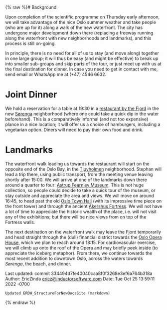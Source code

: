{% raw %}# Background

Upon completion of the scientific programme on Thursday early afternoon,
we will take advantage of the nice Oslo summer weather and take people
(who are up for it) along a walk of the new waterfront. The city has
undergone major development down there (replacing a freeway running
along the waterfront with new neighborhoods and landmarks), and this
process is still on-going.

In principle, there is no need for all of us to stay (and move along)
together in one large group; it will thus be easy (and might be
effective) to break up into smaller sub-groups and skip parts of the
tour, or just meet up with us at the final destination for dinner. In
case you need to get in contact with me, send email or WhatsApp me at
(+47) 4546 6632.

# Joint Dinner

We hold a reservation for a table at 19:30 in a [restaurant by the
Fjord](http://bunsburger.no/) in the new
[Sørenga](https://www.visitoslo.com/en/product/?TLp=1113304)
neighborhood (where one could take a quick dip in the water beforehand).
This is a comparatively informal (and not too expensive) plance in a
nice location; it will offer us a choice of hamburgers, including a
vegetarian option. Diners will need to pay their own food and drink.

# Landmarks

The waterfront walk leading us towards the restaurant will start on the
opposite end of the Oslo Bay, in the
[Tjuvholmen](https://en.wikipedia.org/wiki/Tjuvholmen) neighborhood.
Stephan will lead a trip there, using public transport, from the meeting
venue leaving shortly after 15:00. We will arrive at one of the
landmarks down there around a quarter to four: [Astrup Fearnley
Museum](https://en.wikipedia.org/wiki/Astrup_Fearnley_Museum_of_Modern_Art).
This is not huge collection, so people could decide to take a quick tour
of the museum, or stay outside and appreciate the area and views. We
will move on around 16:45, to head past the old [Oslo Town
Hall](https://en.wikipedia.org/wiki/Oslo_City_Hall) (with its impressive
time piece on the front tower) and through the ancient [Akershus
Fortress](https://en.wikipedia.org/wiki/Akershus_Fortress). We will not
have a lot of time to appreciate the historic wealth of the place, i.e.
will not visit any of the exhibitions; but there will be nice views from
on top of the Fortress walls.

The next destination on the waterfront walk may leave the Fjord
temporarily and head straight through the (dull) financial district
towards the [Oslo Opera
House](https://en.wikipedia.org/wiki/Oslo_Opera_House), which we plan to
reach around 18:15. For cardiovascular exercise, we will climb up onto
the roof of the Opera and may briefly peek inside (to appreciate the
iceberg metaphor). From there, we continue towards the most recent
addition to downtown Oslo, across the waters towards *Sørenga*, the
beach, and dinner.

Last updated: commit 334494d7fe40040caa8f0f3268e3ef6a764b318a
Author: EricZinda <ericz@inductorsoftware.com>
Date:   Tue Oct 25 13:59:11 2022 -0700

    Updated ERDW_StructureForNewDocsSite (markdown)
{% endraw %}